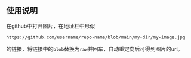 ## 使用说明

在github中打开图片，在地址栏中形似
```
https://github.com/username/repo-name/blob/main/my-dir/my-image.jpg
```
的链接，将链接中的`blob`替换为`raw`并回车，自动重定向后可得到图片的url。